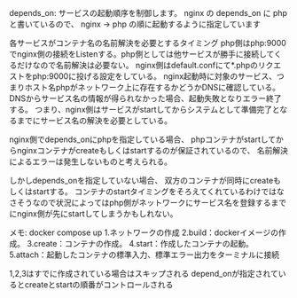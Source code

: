 depends_on:
サービスの起動順序を制御します。
nginx の depends_on に php と書いているので、 nginx → php の順に起動するように指定しています

各サービスがコンテナ名の名前解決を必要とするタイミング
php側はphp:9000でnginx側の接続をListenする。php側としては他サービスが勝手に接続してくるだけなので名前解決は必要ない。
nginx側はdefault.confにて*.phpのリクエストをphp:9000に投げる設定をしている。
nginx起動時に対象のサービス、つまりホスト名phpがネットワーク上に存在するかどうかDNSに確認している。
DNSからサービス名の情報が得られなかった場合、起動失敗となりエラー終了する。
つまり、nginx側はサービスがstartしてからシステムとして準備完了となるまでにサービス名の解決を必要としている。

nginx側でdepends_onにphpを指定している場合、
phpコンテナがstartしてからnginxコンテナがcreateもしくはstartするのが保証されているので、
名前解決によるエラーは発生しないものと考えられる。

しかしdepends_onを指定していない場合、
双方のコンテナが同時にcreateもしくはstartする。
コンテナのstartタイミングをそろえてくれているわけではなさそうなので状況によってはphp側がネットワークにサービス名を登録するまでにnginx側が先にstartしてしまうかもしれない。

メモ:
docker compose up
1.ネットワークの作成
2.build：dockerイメージの作成。
3.create：コンテナの作成。
4.start：作成したコンテナの起動。
5.attach：起動したコンテナの標準入力、標準エラー出力をターミナルに接続

1,2,3はすでに作成されている場合はスキップされる
depend_onが指定されているとcreateとstartの順番がコントロールされる